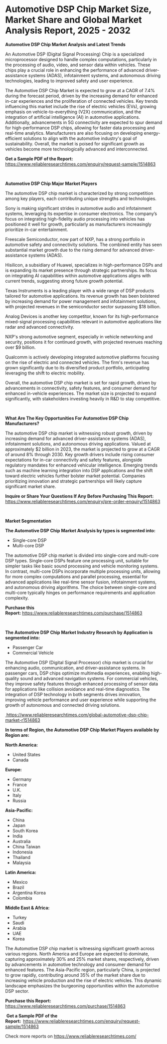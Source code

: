 <p><h1>Automotive DSP Chip Market Size, Market Share and Global Market Analysis Report, 2025 - 2032</h1></p><p><strong>Automotive DSP Chip Market Analysis and Latest Trends</strong></p>
<p><p>An Automotive DSP (Digital Signal Processing) Chip is a specialized microprocessor designed to handle complex computations, particularly in the processing of audio, video, and sensor data within vehicles. These chips play a crucial role in enhancing the performance of advanced driver-assistance systems (ADAS), infotainment systems, and autonomous driving technologies, leading to improved safety and user experience.</p><p>The Automotive DSP Chip Market is expected to grow at a CAGR of 7.4% during the forecast period, driven by the increasing demand for enhanced in-car experiences and the proliferation of connected vehicles. Key trends influencing this market include the rise of electric vehicles (EVs), growing emphasis on vehicle-to-everything (V2X) communication, and the integration of artificial intelligence (AI) in automotive applications. Additionally, advancements in 5G connectivity are expected to spur demand for high-performance DSP chips, allowing for faster data processing and real-time analytics. Manufacturers are also focusing on developing energy-efficient solutions to align with the automotive industry's goal of sustainability. Overall, the market is poised for significant growth as vehicles become more technologically advanced and interconnected.</p></p>
<p><strong>Get a Sample PDF of the Report:&nbsp;</strong> <a href="https://www.reliableresearchtimes.com/enquiry/request-sample/1514863?utm_campaign=3255&utm_medium=2&utm_source=Github&utm_content=ia&utm_term=29032025&utm_id=automotive-dsp-chip">https://www.reliableresearchtimes.com/enquiry/request-sample/1514863</a></p>
<p>&nbsp;</p>
<p><strong>Automotive DSP Chip Major Market Players</strong></p>
<p><p>The automotive DSP chip market is characterized by strong competition among key players, each contributing unique strengths and technologies. </p><p>Sony is making significant strides in automotive audio and infotainment systems, leveraging its expertise in consumer electronics. The company’s focus on integrating high-fidelity audio processing into vehicles has positioned it well for growth, particularly as manufacturers increasingly prioritize in-car entertainment.</p><p>Freescale Semiconductor, now part of NXP, has a strong portfolio in automotive safety and connectivity solutions. The combined entity has seen substantial market growth due to the rising demand for advanced driver-assistance systems (ADAS). </p><p>Hisilicon, a subsidiary of Huawei, specializes in high-performance DSPs and is expanding its market presence through strategic partnerships. Its focus on integrating AI capabilities within automotive applications aligns with current trends, suggesting strong future growth potential.</p><p>Texas Instruments is a leading player with a wide range of DSP products tailored for automotive applications. Its revenue growth has been bolstered by increasing demand for power management and infotainment solutions, with projected revenues in the semiconductor sector surpassing $18 billion.</p><p>Analog Devices is another key competitor, known for its high-performance mixed-signal processing capabilities relevant in automotive applications like radar and advanced connectivity. </p><p>NXP's strong automotive segment, especially in vehicle networking and security, positions it for continued growth, with projected revenues reaching over $9 billion.</p><p>Qualcomm is actively developing integrated automotive platforms focusing on the rise of electric and connected vehicles. The firm's revenue has grown significantly due to its diversified product portfolio, anticipating leveraging the shift to electric mobility.</p><p>Overall, the automotive DSP chip market is set for rapid growth, driven by advancements in connectivity, safety features, and consumer demand for enhanced in-vehicle experiences. The market size is projected to expand significantly, with stakeholders investing heavily in R&D to stay competitive.</p></p>
<p>&nbsp;</p>
<p><strong>What Are The Key Opportunities For Automotive DSP Chip Manufacturers?</strong></p>
<p><p>The automotive DSP chip market is witnessing robust growth, driven by increasing demand for advanced driver-assistance systems (ADAS), infotainment solutions, and autonomous driving applications. Valued at approximately $2 billion in 2023, the market is projected to grow at a CAGR of around 8% through 2030. Key growth drivers include rising consumer expectations for in-car connectivity and safety features, alongside regulatory mandates for enhanced vehicular intelligence. Emerging trends such as machine learning integration into DSP applications and the shift toward electric vehicles further bolster market potential. Companies prioritizing innovation and strategic partnerships will likely capture significant market share.</p></p>
<p><strong>Inquire or Share Your Questions If Any Before Purchasing This Report:</strong> <a href="https://www.reliableresearchtimes.com/enquiry/pre-order-enquiry/1514863?utm_campaign=3255&utm_medium=2&utm_source=Github&utm_content=ia&utm_term=29032025&utm_id=automotive-dsp-chip">https://www.reliableresearchtimes.com/enquiry/pre-order-enquiry/1514863</a></p>
<p>&nbsp;</p>
<p><strong>Market Segmentation</strong></p>
<p><strong>The Automotive DSP Chip Market Analysis by types is segmented into:</strong></p>
<p><ul><li>Single-core DSP</li><li>Multi-core DSP</li></ul></p>
<p><p>The automotive DSP chip market is divided into single-core and multi-core DSP types. Single-core DSPs feature one processing unit, suitable for simpler tasks like basic sound processing and vehicle monitoring systems. In contrast, multi-core DSPs incorporate multiple processing units, allowing for more complex computations and parallel processing, essential for advanced applications like real-time sensor fusion, infotainment systems, and autonomous driving algorithms. The choice between single-core and multi-core typically hinges on performance requirements and application complexity.</p></p>
<p><strong>Purchase this Report:&nbsp;</strong><a href="https://www.reliableresearchtimes.com/purchase/1514863?utm_campaign=3255&utm_medium=2&utm_source=Github&utm_content=ia&utm_term=29032025&utm_id=automotive-dsp-chip">https://www.reliableresearchtimes.com/purchase/1514863</a></p>
<p>&nbsp;</p>
<p><strong>The Automotive DSP Chip Market Industry Research by Application is segmented into:</strong></p>
<p><ul><li>Passenger Car</li><li>Commercial Vehicle</li></ul></p>
<p><p>The Automotive DSP (Digital Signal Processor) chip market is crucial for enhancing audio, communication, and driver-assistance systems. In passenger cars, DSP chips optimize multimedia experiences, enabling high-quality sound and advanced navigation systems. For commercial vehicles, they improve safety features through enhanced processing of sensor data for applications like collision avoidance and real-time diagnostics. The integration of DSP technology in both segments drives innovation, improving vehicle performance and user experience while supporting the growth of autonomous and connected driving solutions.</p></p>
<p><a href="https://www.reliableresearchtimes.com/global-automotive-dsp-chip-market-r1514863?utm_campaign=3255&utm_medium=2&utm_source=Github&utm_content=ia&utm_term=29032025&utm_id=automotive-dsp-chip">&nbsp;https://www.reliableresearchtimes.com/global-automotive-dsp-chip-market-r1514863</a></p>
<p><strong>In terms of Region, the Automotive DSP Chip Market Players available by Region are:</strong></p>
<p>
    <p> <strong> North America: </strong>
        <ul>
            <li>United States</li>
            <li>Canada</li>
        </ul>
        </p> 
    <p> <strong> Europe: </strong>
        <ul>
            <li>Germany</li>
            <li>France</li>
            <li>U.K.</li>
            <li>Italy</li>
            <li>Russia</li>
        </ul>
        </p> 
    <p> <strong> Asia-Pacific: </strong>
        <ul>
            <li>China</li>
            <li>Japan</li>
            <li>South Korea</li>
            <li>India</li>
            <li>Australia</li>
            <li>China Taiwan</li>
            <li>Indonesia</li>
            <li>Thailand</li>
            <li>Malaysia</li>
        </ul>
        </p> 
    <p> <strong> Latin America: </strong>
        <ul>
            <li>Mexico</li>
            <li>Brazil</li>
            <li>Argentina Korea</li>
            <li>Colombia</li>
        </ul>
        </p> 
    <p> <strong> Middle East & Africa: </strong>
        <ul>
            <li>Turkey</li>
            <li>Saudi</li>
            <li>Arabia</li>
            <li>UAE</li>
            <li>Korea</li>
        </ul>
    </p>
    </p>
<p><p>The Automotive DSP chip market is witnessing significant growth across various regions. North America and Europe are expected to dominate, capturing approximately 30% and 25% market shares, respectively, driven by advancements in automotive technology and consumer demand for enhanced features. The Asia-Pacific region, particularly China, is projected to grow rapidly, contributing around 35% of the market share due to increasing vehicle production and the rise of electric vehicles. This dynamic landscape emphasizes the burgeoning opportunities within the automotive DSP sector.</p></p>
<p><strong>Purchase this Report: </strong><a href="https://www.reliableresearchtimes.com/purchase/1514863?utm_campaign=3255&utm_medium=2&utm_source=Github&utm_content=ia&utm_term=29032025&utm_id=automotive-dsp-chip">https://www.reliableresearchtimes.com/purchase/1514863</a></p>
<p>&nbsp;<strong>Get a Sample PDF of the Report:&nbsp;&nbsp;</strong><a href="https://www.reliableresearchtimes.com/enquiry/request-sample/1514863?utm_campaign=3255&utm_medium=2&utm_source=Github&utm_content=ia&utm_term=29032025&utm_id=automotive-dsp-chip">https://www.reliableresearchtimes.com/enquiry/request-sample/1514863</a></p>
<p><strong></strong></p>
<p>Check more reports on <a href="https://www.reliableresearchtimes.com/?utm_campaign=3255&utm_medium=2&utm_source=Github&utm_content=ia&utm_term=29032025&utm_id=automotive-dsp-chip">https://www.reliableresearchtimes.com/</a></p>